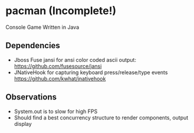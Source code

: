# pacman (Incomplete!)
Console Game Written in Java

## Dependencies
- Jboss Fuse jansi for ansi color coded ascii output:
    https://github.com/fusesource/jansi
- JNativeHook for capturing keyboard press/release/type events
    https://github.com/kwhat/jnativehook

## Observations 
- System.out is to slow for high FPS
- Should find a best concurrency structure to render components, output display
